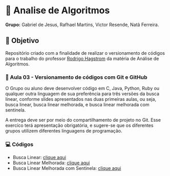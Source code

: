# :rocket: Analise de Algoritmos

**Grupo:** Gabriel de Jesus, Rafhael Martins, Victor Resende, Natã Ferreira.

## :dart: Objetivo
Repositório criado com a finalidade de realizar o versionamento de códigos para o trabalho do professor [Rodrigo Hagstrom](https://github.com/RodrigoHagstrom) da matéria de Análise de Algoritmos.

### :memo: Aula 03 - Versionamento de códigos com Git e GitHub
O Grupo ou aluno deve desenvolver código em C, Java, Python, Ruby ou qualquer outra linguagem de sua preferência para três versões da busca linear, conforme slides apresentados nas duas primeiras aulas, ou seja, busca linear, busca linear melhorada, e busca linear melhorada com sentinela. 

A entrega deve ser por meio do compartilhamento de projeto no Git. Esse exercíco terá apresentação obrigatória, e sugere-se que os diferentes grupos utilizem diferentes linguagens de programação.


### :computer: Códigos
* Busca Linear: [clique aqui](https://github.com/N4TH4NN/AnaliseAlgoritmos/blob/main/buscaLinearSequencial.py)
* Busca Linear Melhorada: [clique aqui](https://github.com/N4TH4NN/AnaliseAlgoritmos/blob/main/buscaLinearMelhorada.py)
* Busca Linear Melhorada com Sentinela: [clique aqui](https://github.com/N4TH4NN/AnaliseAlgoritmos/blob/main/buscaLinearMelhoradaComSentinela.py)
